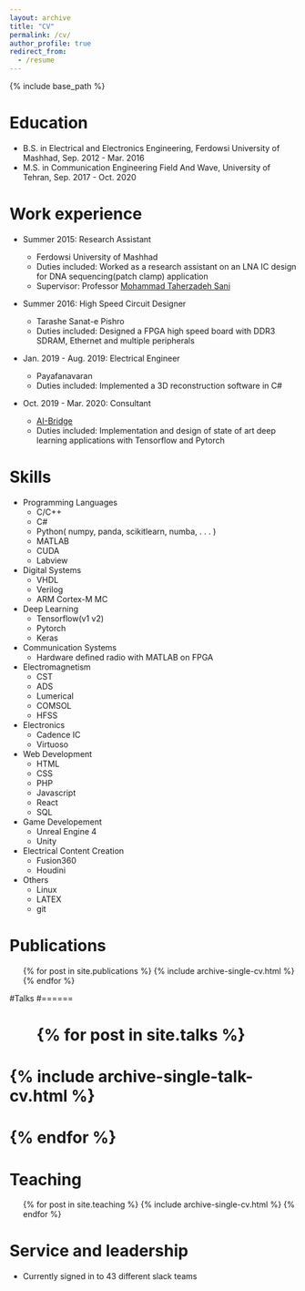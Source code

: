 ```yaml
---
layout: archive
title: "CV"
permalink: /cv/
author_profile: true
redirect_from:
  - /resume
---
```


{% include base_path %}

Education
======
* B.S. in Electrical and Electronics Engineering, Ferdowsi University of Mashhad, Sep. 2012 - Mar. 2016
* M.S. in Communication Engineering Field And Wave, University of Tehran, Sep. 2017 - Oct. 2020


Work experience
======
* Summer 2015: Research Assistant
  * Ferdowsi University of Mashhad
  * Duties included: Worked as a research assistant on an LNA IC design for DNA sequencing(patch clamp) application
  * Supervisor: Professor [Mohammad Taherzadeh Sani](http://scholar.google.de/scholar?q=mohammad+taherzadeh-sani&hl=en&as_sdt=0&as_vis=1&oi=scholart)

* Summer 2016: High Speed Circuit Designer
  * Tarashe Sanat-e Pishro
  * Duties included: Designed a FPGA high speed board with DDR3 SDRAM, Ethernet and multiple peripherals

* Jan. 2019 - Aug. 2019: Electrical Engineer
  * Payafanavaran
  * Duties included: Implemented a 3D reconstruction software in C#

* Oct. 2019 - Mar. 2020: Consultant
  * [AI-Bridge](https://www.ai-bridge.de/)
  * Duties included: Implementation and design of state of art deep learning applications with Tensorflow and Pytorch

  
Skills
======
* Programming Languages
  * C/C++
  * C#
  * Python( numpy, panda, scikitlearn, numba, . . . )
  * MATLAB
  * CUDA
  * Labview
* Digital Systems
  * VHDL
  * Verilog
  * ARM Cortex-M MC
* Deep Learning
  * Tensorflow(v1 v2)
  * Pytorch
  * Keras
* Communication Systems
  * Hardware defined radio with MATLAB on FPGA
* Electromagnetism
  * CST
  * ADS
  * Lumerical
  * COMSOL
  * HFSS
* Electronics
  *  Cadence IC
  * Virtuoso
* Web Development
  * HTML
  * CSS
  * PHP
  * Javascript
  * React
  * SQL
* Game Developement
  * Unreal Engine 4
  * Unity
* Electrical Content Creation
  * Fusion360
  * Houdini
* Others
  * Linux
  * LATEX
  * git

Publications
======
  <ul>{% for post in site.publications %}
    {% include archive-single-cv.html %}
  {% endfor %}</ul>
  
#Talks
#======
#  <ul>{% for post in site.talks %}
#    {% include archive-single-talk-cv.html %}
#  {% endfor %}</ul>
  
Teaching
======
  <ul>{% for post in site.teaching %}
    {% include archive-single-cv.html %}
  {% endfor %}</ul>
  
Service and leadership
======
* Currently signed in to 43 different slack teams
